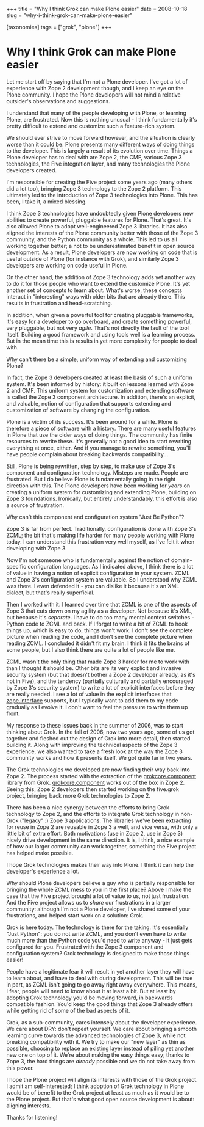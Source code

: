 +++
title = "Why I think Grok can make Plone easier"
date = 2008-10-18
slug = "why-i-think-grok-can-make-plone-easier"

[taxonomies]
tags = ["grok", "plone"]
+++

# Why I think Grok can make Plone easier

Let me start off by saying that I'm not a Plone developer. I've got a
lot of experience with Zope 2 development though, and I keep an eye on
the Plone community. I hope the Plone developers will not mind a
relative outsider's observations and suggestions.

I understand that many of the people developing with Plone, or learning
Plone, are frustrated. Now this is nothing unusual - I think
fundamentally it's pretty difficult to extend and customize such a
feature-rich system.

We should ever strive to move forward however, and the situation is
clearly worse than it could be: Plone presents many different ways of
doing things to the developer. This is largely a result of its evolution
over time. Things a Plone developer has to deal with are Zope 2, the
CMF, various Zope 3 technologies, the Five integration layer, and many
technologies the Plone developers created.

I'm responsible for creating the Five project some years ago (many
others did a lot too), bringing Zope 3 technology to the Zope 2
platform. This ultimately led to the introduction of Zope 3 technologies
into Plone. This has been, I take it, a mixed blessing.

I think Zope 3 technologies have undoubtedly given Plone developers new
abilities to create powerful, pluggable features for Plone. That's
great. It's also allowed Plone to adopt well-engineered Zope 3
libraries. It has also aligned the interests of the Plone community
better with those of the Zope 3 community, and the Python community as a
whole. This led to us all working together better; a not to be
underestimated benefit in open source development. As a result, Plone
developers are now working on code that is useful outside of Plone (for
instance with Grok), and similarly Zope 3 developers are working on code
useful in Plone.

On the other hand, the addition of Zope 3 technology adds yet another
way to do it for those people who want to extend the customize Plone.
It's yet another set of concepts to learn about. What's worse, these
concepts interact in "interesting" ways with older bits that are already
there. This results in frustration and head-scratching.

In addition, when given a powerful tool for creating pluggable
frameworks, it's easy for a developer to go overboard, and create
something powerful, very pluggable, but not very *agile*. That's not
directly the fault of the tool itself. Building a good framework and
using tools well is a learning process. But in the mean time this is
results in yet more complexity for people to deal with.

Why can't there be a simple, uniform way of extending and customizing
Plone?

In fact, the Zope 3 developers created at least the basis of such a
uniform system. It's been informed by history: it built on lessons
learned with Zope 2 and CMF. This uniform system for customization and
extending software is called the Zope 3 component architecture. In
addition, there's an explicit, and valuable, notion of configuration
that supports extending and customization of software by changing the
configuration.

Plone is a victim of its success. It's been around for a while. Plone is
therefore a piece of software with a history. There are many useful
features in Plone that use the older ways of doing things. The community
has finite resources to rewrite these. It's generally not a good idea to
start rewriting everything at once, either. And if you manage to rewrite
something, you'll have people complain about breaking backwards
compatibility...

Still, Plone is being rewritten, step by step, to make use of Zope 3's
component and configuration technology. Misteps are made. People are
frustrated. But I do believe Plone is fundamentally going in the right
direction with this. The Plone developers have been working for *years*
on creating a uniform system for customizing and extending Plone,
building on Zope 3 foundations. Ironically, but entirely understandably,
this effort is also a source of frustration.

Why can't this component and configuration system "Just Be Python"?

Zope 3 is far from perfect. Traditionally, configuration is done with
Zope 3's ZCML; the bit that's making life harder for many people working
with Plone today. I can understand this frustration very well myself, as
I've felt it when developing with Zope 3.

Now I'm not someone who is fundamentally against the notion of
domain-specific configuration languages. As I indicated above, I think
there is a lot of value in having a notion of explicit configuration in
your system. ZCML and Zope 3's configuration system are valuable. So I
understood why ZCML was there. I even defended it - you can dislike it
because it's an XML dialect, but that's really superficial.

Then I worked with it. I learned over time that ZCML is one of the
aspects of Zope 3 that cuts down on my agility as a developer. Not
because it's XML, but because it's *separate*. I have to do too many
mental context switches - Python code to ZCML and back. If I forget to
write a bit of ZCML to hook things up, which is easy to do, things won't
work. I don't see the complete picture when reading the code, and I
don't see the complete picture when reading ZCML. I concluded it didn't
fit my brain. I think it fits the brains of some people, but I also
think there are quite a lot of people like me.

ZCML wasn't the only thing that made Zope 3 harder for me to work with
than I thought it should be. Other bits are its very explicit and
invasive security system (but that doesn't bother a Zope 2 developer
already, as it's not in Five), and the tendency (partially culturally
and partially encouraged by Zope 3's security system) to write a lot of
explicit interfaces before they are really needed. I see a lot of value
in the explicit interfaces that
[zope.interface](http://pypi.python.org/pypi/zope.interface) supports,
but I typically want to add them to my code gradually as I evolve it. I
don't want to feel the pressure to write them up front.

My response to these issues back in the summer of 2006, was to start
thinking about Grok. In the fall of 2006, now two years ago, some of us
got together and fleshed out the design of Grok into more detail, then
started building it. Along with improving the technical aspects of the
Zope 3 experience, we also wanted to take a fresh look at the way the
Zope 3 community works and how it presents itself. We got quite far in
two years.

The Grok technologies we developed are now finding their way back into
Zope 2. The process started with the extraction of the
[grokcore.component](http://pypi.python.org/pypi/grokcore.component)
library from Grok.
[grokcore.component](http://pypi.python.org/pypi/grokcore.component)
works out of the box in Zope 2. Seeing this, Zope 2 developers then
started working on the five.grok project, bringing back more Grok
technologies to Zope 2.

There has been a nice synergy between the efforts to bring Grok
technology to Zope 2, and the efforts to integrate Grok technology in
non-Grok ("legacy" :) Zope 3 applications. The libraries we've been
extracting for reuse in Zope 2 are reusable in Zope 3 a well, and vice
versa, with only a little bit of extra effort. Both motivations (use in
Zope 2, use in Zope 3) nicely drive development in the same direction.
It is, I think, a nice example of how our larger community can work
together, something the Five project has helped make possible.

I hope Grok technologies makes their way into Plone. I think it can help
the developer's experience a lot.

Why should Plone developers believe a guy who is partially responsible
for bringing the whole ZCML mess to you in the first place? Above I make
the case that the Five project brought a lot of value to us, not just
frustration. And the Five project allows us to *share* our frustrations
in a larger community: although I'm not a Plone developer, I've shared
some of your frustrations, and helped start work on a solution: Grok.

Grok is here today. The technology is there for the taking. It's
essentially "Just Python": you do not write ZCML, and you don't even
have to write much more than the Python code you'd need to write
anyway - it just gets configured for you. Frustrated with the Zope 3
component and configuration system? Grok technology is designed to make
those things easier!

People have a legitimate fear it will result in yet another layer they
will have to learn about, and have to deal with during development. This
will be true in part, as ZCML isn't going to go away right away
everywhere. This means, I fear, people will need to know about it at
least a bit. But at least by adopting Grok technology you'd be moving
forward, in backwards compatible fashion. You'd keep the good things
that Zope 3 already offers while getting rid of some of the bad aspects
of it.

Grok, as a sub-community, cares intensely about the developer
experience. We care about DRY: don't repeat yourself. We care about
bringing a smooth learning curve towards the advanced technologies of
Zope 3, while not breaking compatibility with it. We try to make our
"new layer" as thin as possible, choosing to replace an existing layer
instead of piling yet another new one on top of it. We're about making
the easy things easy; thanks to Zope 3, the hard things are *already*
possible and we do not take away from this power.

I hope the Plone project will align its interests with those of the Grok
project. I admit am self-interested; I think adoption of Grok technology
in Plone would be of benefit to the Grok project at least as much as it
would be to the Plone project. But that's what good open source
development is about: aligning interests.

Thanks for listening!
